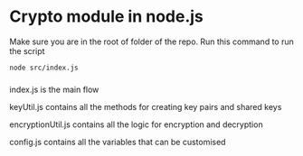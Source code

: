 # Crypto module in node.js

Make sure you are in the root of folder of the repo. Run this command to run the script

```
node src/index.js
```

###

index.js is the main flow

keyUtil.js contains all the methods for creating key pairs and shared keys

encryptionUtil.js contains all the logic for encryption and decryption

config.js contains all the variables that can be customised
